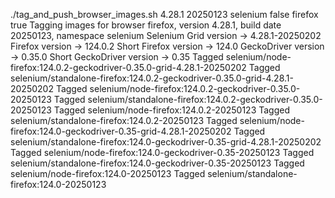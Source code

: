 ./tag_and_push_browser_images.sh 4.28.1 20250123 selenium false firefox true
Tagging images for browser firefox, version 4.28.1, build date 20250123, namespace selenium
Selenium Grid version -> 4.28.1-20250202
Firefox version -> 124.0.2
Short Firefox version -> 124.0
GeckoDriver version -> 0.35.0
Short GeckoDriver version -> 0.35
Tagged selenium/node-firefox:124.0.2-geckodriver-0.35.0-grid-4.28.1-20250202
Tagged selenium/standalone-firefox:124.0.2-geckodriver-0.35.0-grid-4.28.1-20250202
Tagged selenium/node-firefox:124.0.2-geckodriver-0.35.0-20250123
Tagged selenium/standalone-firefox:124.0.2-geckodriver-0.35.0-20250123
Tagged selenium/node-firefox:124.0.2-20250123
Tagged selenium/standalone-firefox:124.0.2-20250123
Tagged selenium/node-firefox:124.0-geckodriver-0.35-grid-4.28.1-20250202
Tagged selenium/standalone-firefox:124.0-geckodriver-0.35-grid-4.28.1-20250202
Tagged selenium/node-firefox:124.0-geckodriver-0.35-20250123
Tagged selenium/standalone-firefox:124.0-geckodriver-0.35-20250123
Tagged selenium/node-firefox:124.0-20250123
Tagged selenium/standalone-firefox:124.0-20250123
